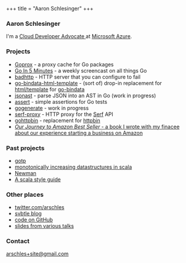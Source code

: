 +++
title = "Aaron Schlesinger"
+++

<h3>Aaron Schlesinger</h3>
<p>
I'm a 
<a href="https://developer.microsoft.com/en-us/advocates/index.html">
    Cloud Developer Advocate
</a> at <a href="https://azure.microsoft.com">Microsoft Azure</a>.
</p>

<h3>Projects</h3>
<ul>
    <li><a href="https://github.com/arschles/goprox">Goprox</a> - a proxy cache for Go packages</li>
    <li><a href="https://www.goin5minutes.com">Go In 5 Minutes</a> - a weekly screencast on all things Go</li>
    <li><a href="https://github.com/arschles/badhttp">badhttp</a> - HTTP server that you can configure to fail</li>
    <li><a href="https://github.com/arschles/go-bindata-html-template">go-bindata-html-template</a> - (sort of) drop-in replacement for <a href="http://godoc.org/html/template">html/template</a> for <a href="https://github.com/jteeuwen/go-bindata">go-bindata</li>
    <li><a href="https://github.com/arschles/jsonast">jsonast</a> - parse JSON into an AST in Go (work in progress)</li>
    <li><a href="https://github.com/arschles/assert">assert</a> - simple assertions for Go tests</li>
    <li><a href="https://github.com/arschles/gogenerate">gogenerate</a> - work in progress</li>
    <li><a href="https://github.com/arschles/serf-proxy">serf-proxy</a> - HTTP proxy for the <a href="https://serfdom.io/">Serf</a> API</li>
    <li><a href="https://github.com/arschles/gohttpbin">gohttpbin</a> - replacement for <a href="http://httpbin.org">httpbin</a></li>
    <li><a href="https://gumroad.com/l/amazonjourney"><i>Our Journey to Amazon Best Seller</i> - a book I wrote with my finacee about our experience starting a business on Amazon</a></li>
</ul>

<h3>Past projects</h3>
<ul>
    <li><a href="https://github.com/arschles/gotp">gotp</a></li>
    <li><a href="https://github.com/arschles/monotonic">monotonically increasing datastructures in scala</a></li>
    <li><a href="https://github.com/stackmob/newman">Newman</a></li>
    <li><a href="https://github.com/paypal/scala-style-guide">A scala style guide</a></li>
</ul>

<h3>Other places</h3>
<ul>
    <li><a href="https://twitter.com/arschles">twitter.com/arschles</a></li>
    <li><a href="https://arschles.svbtle.com">svbtle blog</a></li>
    <li><a href="https://github.com/arschles">code on GitHub</a></li>
    <li><a href="http://www.slideshare.net/arschles">slides from various talks</a></li>
</ul>

<h3>Contact</h3>
<a href="mailto:arschles+site@gmail.com">arschles+site@gmail.com</a>
